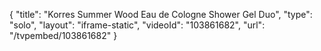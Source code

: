 {
    "title": "Korres Summer Wood Eau de Cologne   Shower Gel Duo",
    "type": "solo",
    "layout": "iframe-static",
    "videoId": "103861682",
    "url": "\/tvpembed\/103861682"
}